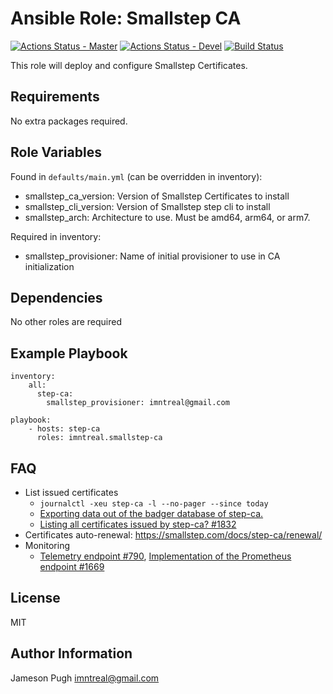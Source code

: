 Ansible Role: Smallstep CA
========
[![Actions Status - Master](https://github.com/juju4/ansible-role-smallstep-ca/workflows/AnsibleCI/badge.svg)](https://github.com/juju4/ansible-role-smallstep-ca/actions?query=branch%3Amaster)
[![Actions Status - Devel](https://github.com/juju4/ansible-role-smallstep-ca/workflows/AnsibleCI/badge.svg?branch=devel)](https://github.com/juju4/ansible-role-smallstep-ca/actions?query=branch%3Adevel)
[![Build Status](https://travis-ci.org/imntreal/ansible-role-smallstep-ca.svg?branch=master)](https://travis-ci.org/imntreal/ansible-smallstep-ca)

This role will deploy and configure Smallstep Certificates.

Requirements
------------

No extra packages required.

Role Variables
--------------

Found in `defaults/main.yml` (can be overridden in inventory):
* smallstep_ca_version: Version of Smallstep Certificates to install
* smallstep_cli_version: Version of Smallstep step cli to install
* smallstep_arch: Architecture to use. Must be amd64, arm64, or arm7.

Required in inventory:
* smallstep_provisioner: Name of initial provisioner to use in CA initialization

Dependencies
------------

No other roles are required

Example Playbook
----------------

```
inventory:
    all:
      step-ca:
        smallstep_provisioner: imntreal@gmail.com

playbook:
    - hosts: step-ca
      roles: imntreal.smallstep-ca
```

FAQ
---

* List issued certificates
  * `journalctl -xeu step-ca -l --no-pager --since today`
  * [Exporting data out of the badger database of step-ca. ](https://github.com/lukasz-lobocki/step-badger)
  * [Listing all certificates issued by step-ca? #1832](https://github.com/smallstep/certificates/discussions/1832)
* Certificates auto-renewal: https://smallstep.com/docs/step-ca/renewal/
* Monitoring
  * [Telemetry endpoint #790](https://github.com/smallstep/certificates/issues/790), [Implementation of the Prometheus endpoint #1669](https://github.com/smallstep/certificates/pull/1669)

License
-------

MIT

Author Information
------------------

Jameson Pugh <imntreal@gmail.com>
